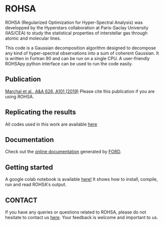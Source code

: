 # ROHSA

ROHSA (Regularized Optimization for Hyper-Spectral Analysis) was developped by the Hyperstars collaboration at Paris-Saclay University (IAS/CEA) to study the statistical properties of interstellar gas through atomic and molecular lines.

This code is a Gaussian decomposition algorithm designed to decompose any kind of hyper-spectral observations into a sum of coherent Gaussian. It is written in Fortran 90 and can be run on a single CPU. A user-friendly ROHSApy python interface can be used to run the code easily.

## Publication
[Marchal et al., A&A 626, A101 (2019)](https://ui.adsabs.harvard.edu/abs/2019A%26A...626A.101M/abstract)
Please cite this publication if you are using ROHSA. 

## Replicating the results
All codes used in this work are available [here](https://github.com/antoinemarchal/ROHSA/tree/master/publication)

## Documentation
Check out the [online documentation](https://antoinemarchal.github.io/ROHSA/lists/files.html) generated by [FORD](https://github.com/cmacmackin/ford).

## Getting started
A google colab notebook is available [here!](https://github.com/antoinemarchal/ROHSA/blob/master/ROHSApy.ipynb) It shows how to install, compile, run and read ROHSA's output.

## CONTACT 
If you have any queries or questions related to ROHSA, please do not hesitate to contact us [here](amarchal@cita.utoronto.ca). Your feedback is welcome and important to us. 


